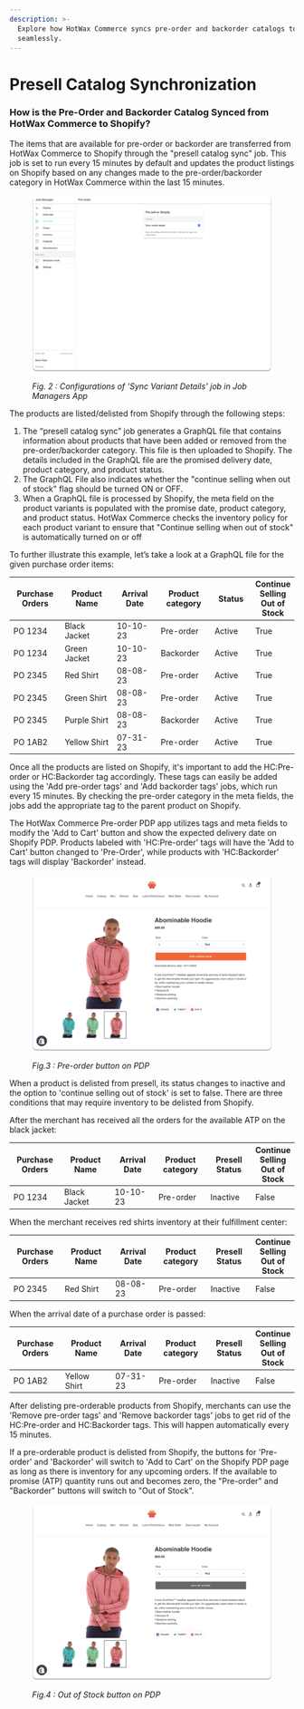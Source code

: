 ```yaml
---
description: >-
  Explore how HotWax Commerce syncs pre-order and backorder catalogs to Shopify
  seamlessly.
---
```


# Presell Catalog Synchronization

### How is the Pre-Order and Backorder Catalog Synced from HotWax Commerce to Shopify?

The items that are available for pre-order or backorder are transferred from HotWax Commerce to Shopify through the "presell catalog sync" job. This job is set to run every 15 minutes by default and updates the product listings on Shopify based on any changes made to the pre-order/backorder category in HotWax Commerce within the last 15 minutes.

<figure><img src="../../.gitbook/assets/32.png" alt=""><figcaption><p><em>Fig. 2 : Configurations of 'Sync Variant Details' job in Job Managers App</em></p></figcaption></figure>

The products are listed/delisted from Shopify through the following steps:

1. The “presell catalog sync” job generates a GraphQL file that contains information about products that have been added or removed from the pre-order/backorder category. This file is then uploaded to Shopify. The details included in the GraphQL file are the promised delivery date, product category, and product status.
2. The GraphQL File also indicates whether the "continue selling when out of stock" flag should be turned ON or OFF.
3. When a GraphQL file is processed by Shopify, the meta field on the product variants is populated with the promise date, product category, and product status. HotWax Commerce checks the inventory policy for each product variant to ensure that "Continue selling when out of stock" is automatically turned on or off

To further illustrate this example, let’s take a look at a GraphQL file for the given purchase order items:

<table data-full-width="false"><thead><tr><th width="106">Purchase Orders</th><th width="136">Product Name</th><th width="107">Arrival Date</th><th width="113">Product category</th><th width="91">Status</th><th>Continue Selling Out of Stock</th></tr></thead><tbody><tr><td>PO 1234</td><td>Black Jacket</td><td>10-10-23</td><td>Pre-order</td><td>Active</td><td>True</td></tr><tr><td>PO 1234</td><td>Green Jacket</td><td>10-10-23</td><td>Backorder</td><td>Active</td><td>True</td></tr><tr><td>PO 2345</td><td>Red Shirt</td><td>08-08-23</td><td>Pre-order</td><td>Active</td><td>True</td></tr><tr><td>PO 2345</td><td>Green Shirt</td><td>08-08-23</td><td>Pre-order</td><td>Active</td><td>True</td></tr><tr><td>PO 2345</td><td>Purple Shirt</td><td>08-08-23</td><td>Backorder</td><td>Active</td><td>True</td></tr><tr><td>PO 1AB2</td><td>Yellow Shirt</td><td>07-31-23</td><td>Pre-order</td><td>Active</td><td>True</td></tr></tbody></table>

Once all the products are listed on Shopify, it's important to add the HC:Pre-order or HC:Backorder tag accordingly. These tags can easily be added using the 'Add pre-order tags' and 'Add backorder tags' jobs, which run every 15 minutes. By checking the pre-order category in the meta fields, the jobs add the appropriate tag to the parent product on Shopify.

The HotWax Commerce Pre-order PDP app utilizes tags and meta fields to modify the 'Add to Cart' button and show the expected delivery date on Shopify PDP. Products labeled with 'HC:Pre-order' tags will have the 'Add to Cart' button changed to 'Pre-Order', while products with 'HC:Backorder' tags will display 'Backorder' instead.

<figure><img src="../../.gitbook/assets/33.png" alt=""><figcaption><p><em>Fig.3 : Pre-order button on PDP</em></p></figcaption></figure>

When a product is delisted from presell, its status changes to inactive and the option to 'continue selling out of stock' is set to false. There are three conditions that may require inventory to be delisted from Shopify.

After the merchant has received all the orders for the available ATP on the black jacket:

<table><thead><tr><th width="105">Purchase Orders</th><th width="131">Product Name</th><th width="108">Arrival Date</th><th width="120">Product category</th><th width="101">Presell Status</th><th>Continue Selling Out of Stock</th></tr></thead><tbody><tr><td>PO 1234</td><td>Black Jacket</td><td>10-10-23</td><td>Pre-order</td><td>Inactive</td><td>False</td></tr></tbody></table>

When the merchant receives red shirts inventory at their fulfillment center:

<table><thead><tr><th width="109">Purchase Orders</th><th width="130">Product Name</th><th width="107">Arrival Date</th><th width="120">Product category</th><th width="99">Presell Status</th><th>Continue Selling Out of Stock</th></tr></thead><tbody><tr><td>PO 2345</td><td>Red Shirt</td><td>08-08-23</td><td>Pre-order</td><td>Inactive</td><td>False</td></tr></tbody></table>

When the arrival date of a purchase order is passed:

<table><thead><tr><th width="111">Purchase Orders</th><th width="129">Product Name</th><th width="107">Arrival Date</th><th width="120">Product category</th><th width="99">Presell Status</th><th>Continue Selling Out of Stock</th></tr></thead><tbody><tr><td>PO 1AB2</td><td>Yellow Shirt</td><td>07-31-23</td><td>Pre-order</td><td>Inactive</td><td>False</td></tr></tbody></table>

After delisting pre-orderable products from Shopify, merchants can use the 'Remove pre-order tags' and 'Remove backorder tags' jobs to get rid of the HC:Pre-order and HC:Backorder tags. This will happen automatically every 15 minutes.

If a pre-orderable product is delisted from Shopify, the buttons for 'Pre-order' and 'Backorder' will switch to 'Add to Cart' on the Shopify PDP page as long as there is inventory for any upcoming orders. If the available to promise (ATP) quantity runs out and becomes zero, the "Pre-order" and "Backorder" buttons will switch to "Out of Stock".&#x20;

<figure><img src="../../.gitbook/assets/34.png" alt=""><figcaption><p><em>Fig.4 : Out of Stock button on PDP</em></p></figcaption></figure>
